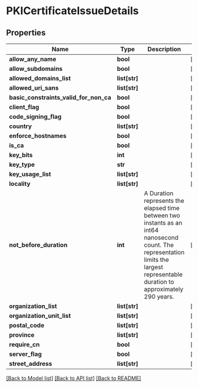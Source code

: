 # PKICertificateIssueDetails

## Properties
Name | Type | Description | Notes
------------ | ------------- | ------------- | -------------
**allow_any_name** | **bool** |  | [optional] 
**allow_subdomains** | **bool** |  | [optional] 
**allowed_domains_list** | **list[str]** |  | [optional] 
**allowed_uri_sans** | **list[str]** |  | [optional] 
**basic_constraints_valid_for_non_ca** | **bool** |  | [optional] 
**client_flag** | **bool** |  | [optional] 
**code_signing_flag** | **bool** |  | [optional] 
**country** | **list[str]** |  | [optional] 
**enforce_hostnames** | **bool** |  | [optional] 
**is_ca** | **bool** |  | [optional] 
**key_bits** | **int** |  | [optional] 
**key_type** | **str** |  | [optional] 
**key_usage_list** | **list[str]** |  | [optional] 
**locality** | **list[str]** |  | [optional] 
**not_before_duration** | **int** | A Duration represents the elapsed time between two instants as an int64 nanosecond count. The representation limits the largest representable duration to approximately 290 years. | [optional] 
**organization_list** | **list[str]** |  | [optional] 
**organization_unit_list** | **list[str]** |  | [optional] 
**postal_code** | **list[str]** |  | [optional] 
**province** | **list[str]** |  | [optional] 
**require_cn** | **bool** |  | [optional] 
**server_flag** | **bool** |  | [optional] 
**street_address** | **list[str]** |  | [optional] 

[[Back to Model list]](../README.md#documentation-for-models) [[Back to API list]](../README.md#documentation-for-api-endpoints) [[Back to README]](../README.md)


